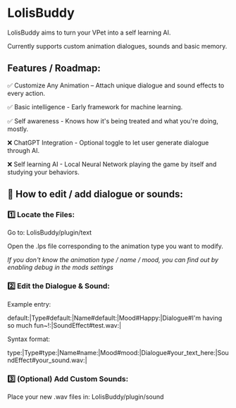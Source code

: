 # LolisBuddy

LolisBuddy aims to turn your VPet into a self learning AI.

Currently supports custom animation dialogues, sounds and basic memory.

## Features / Roadmap:

✅ Customize Any Animation – Attach unique dialogue and sound effects to every action.

✅ Basic intelligence - Early framework for machine learning.

✅ Self awareness - Knows how it's being treated and what you're doing, mostly. 

❌ ChatGPT Integration - Optional toggle to let user generate dialogue through AI.

❌ Self learning AI - Local Neural Network playing the game by itself and studying your behaviors.

## 📢 How to edit / add dialogue or sounds:

### 1️⃣ Locate the Files:

Go to: LolisBuddy/plugin/text

Open the .lps file corresponding to the animation type you want to modify.

*If you don't know the animation type / name / mood, you can find out by enabling debug in the mods settings*

### 2️⃣ Edit the Dialogue & Sound:

Example entry:

default:|Type#default:|Name#default:|Mood#Happy:|Dialogue#I'm having so much fun~!:|SoundEffect#test.wav:|

Syntax format:

type:|Type#type:|Name#name:|Mood#mood:|Dialogue#your_text_here:|SoundEffect#your_sound.wav:|

### 3️⃣ (Optional) Add Custom Sounds:

Place your new .wav files in: LolisBuddy/plugin/sound
